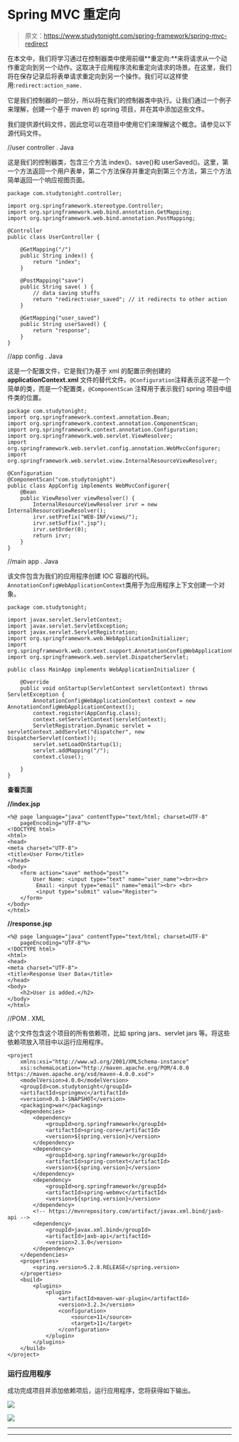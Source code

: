 # Spring MVC 重定向

> 原文：<https://www.studytonight.com/spring-framework/spring-mvc-redirect>

在本文中，我们将学习通过在控制器类中使用前缀**重定向:**来将请求从一个动作重定向到另一个动作。这取决于应用程序流和重定向请求的场景。在这里，我们将在保存记录后将表单请求重定向到另一个操作。我们可以这样使用:`redirect:action_name.`

它是我们控制器的一部分，所以将在我们的控制器类中执行。让我们通过一个例子来理解，创建一个基于 maven 的 spring 项目，并在其中添加这些文件。

我们提供源代码文件，因此您可以在项目中使用它们来理解这个概念。请参见以下源代码文件。

//user controller . Java

这是我们的控制器类，包含三个方法 index()、save()和 userSaved()。这里，第一个方法返回一个用户表单，第二个方法保存并重定向到第三个方法，第三个方法简单返回一个响应视图页面。

```
package com.studytonight.controller;

import org.springframework.stereotype.Controller;
import org.springframework.web.bind.annotation.GetMapping;
import org.springframework.web.bind.annotation.PostMapping;

@Controller
public class UserController {

	@GetMapping("/")
	public String index() {
		return "index";
	}

	@PostMapping("save")
	public String save( ) {
        // data saving stuffs
		return "redirect:user_saved"; // it redirects to other action
	}

	@GetMapping("user_saved")
	public String userSaved() {
		return "response";
	}
}
```

//app config . Java

这是一个配置文件，它是我们为基于 xml 的配置示例创建的 **applicationContext.xml** 文件的替代文件。`@Configuration`注释表示这不是一个简单的类，而是一个配置类，`@ComponentScan` 注释用于表示我们 spring 项目中组件类的位置。

```
package com.studytonight;
import org.springframework.context.annotation.Bean;
import org.springframework.context.annotation.ComponentScan;
import org.springframework.context.annotation.Configuration;
import org.springframework.web.servlet.ViewResolver;
import org.springframework.web.servlet.config.annotation.WebMvcConfigurer;
import org.springframework.web.servlet.view.InternalResourceViewResolver;

@Configuration
@ComponentScan("com.studytonight")
public class AppConfig implements WebMvcConfigurer{
	@Bean
	public ViewResolver viewResolver() {
		InternalResourceViewResolver irvr = new InternalResourceViewResolver();
		irvr.setPrefix("WEB-INF/views/");
		irvr.setSuffix(".jsp");
		irvr.setOrder(0);
		return irvr;
	}
}
```

//main app . Java

该文件包含为我们的应用程序创建 IOC 容器的代码。`AnnotationConfigWebApplicationContext`类用于为应用程序上下文创建一个对象。

```
package com.studytonight;

import javax.servlet.ServletContext;
import javax.servlet.ServletException;
import javax.servlet.ServletRegistration;
import org.springframework.web.WebApplicationInitializer;
import org.springframework.web.context.support.AnnotationConfigWebApplicationContext;
import org.springframework.web.servlet.DispatcherServlet;

public class MainApp implements WebApplicationInitializer {

	@Override
	public void onStartup(ServletContext servletContext) throws ServletException { 
		AnnotationConfigWebApplicationContext context = new AnnotationConfigWebApplicationContext();
		context.register(AppConfig.class);
		context.setServletContext(servletContext);
		ServletRegistration.Dynamic servlet = servletContext.addServlet("dispatcher", new DispatcherServlet(context));
		servlet.setLoadOnStartup(1);
		servlet.addMapping("/");
		context.close();	

	}
}
```

**查看页面**

**//index.jsp**

```
<%@ page language="java" contentType="text/html; charset=UTF-8"
	pageEncoding="UTF-8"%>
<!DOCTYPE html>
<html>
<head>
<meta charset="UTF-8">
<title>User Form</title>
</head>
<body>
	<form action="save" method="post">
		User Name: <input type="text" name="user_name"><br><br>
		 Email: <input type="email" name="email"><br> <br>
		 <input type="submit" value="Register">
	</form>
</body>
</html>
```

**//response.jsp**

```
<%@ page language="java" contentType="text/html; charset=UTF-8"
    pageEncoding="UTF-8"%>
<!DOCTYPE html>
<html>
<head>
<meta charset="UTF-8">
<title>Response User Data</title>
</head>
<body>
    <h2>User is added.</h2>
</body>
</html>
```

//POM . XML

这个文件包含这个项目的所有依赖项，比如 spring jars、servlet jars 等。将这些依赖项放入项目中以运行应用程序。

```
<project 
	xmlns:xsi="http://www.w3.org/2001/XMLSchema-instance"
	xsi:schemaLocation="http://maven.apache.org/POM/4.0.0 https://maven.apache.org/xsd/maven-4.0.0.xsd">
	<modelVersion>4.0.0</modelVersion>
	<groupId>com.studytonight</groupId>
	<artifactId>springmvc</artifactId>
	<version>0.0.1-SNAPSHOT</version>
	<packaging>war</packaging>
	<dependencies>
		<dependency>
			<groupId>org.springframework</groupId>
			<artifactId>spring-core</artifactId>
			<version>${spring.version}</version>
		</dependency>
		<dependency>
			<groupId>org.springframework</groupId>
			<artifactId>spring-context</artifactId>
			<version>${spring.version}</version>
		</dependency>
		<dependency>
			<groupId>org.springframework</groupId>
			<artifactId>spring-webmvc</artifactId>
			<version>${spring.version}</version>
		</dependency>
		<!-- https://mvnrepository.com/artifact/javax.xml.bind/jaxb-api -->
		<dependency>
			<groupId>javax.xml.bind</groupId>
			<artifactId>jaxb-api</artifactId>
			<version>2.3.0</version>
		</dependency>
	</dependencies>
	<properties>
		<spring.version>5.2.8.RELEASE</spring.version>
	</properties>
	<build>
		<plugins>
			<plugin>
				<artifactId>maven-war-plugin</artifactId>
				<version>3.2.3</version>
				<configuration>
                    <source>11</source>
                    <target>11</target>
                </configuration>
			</plugin>
		</plugins>
	</build>
</project>
```

### 运行应用程序

成功完成项目并添加依赖项后，运行应用程序，您将获得如下输出。

![](../Images/078bc8e6fa2708fb4a984c22e3067080.png)

![](../Images/ec2f4bc1b6ff58985c0c29cbf7d9a78e.png)

* * *

* * *